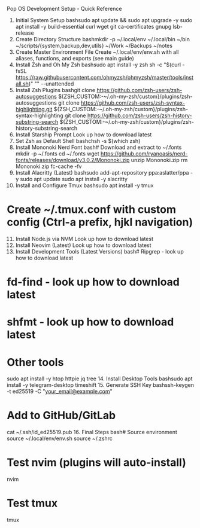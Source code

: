 Pop OS Development Setup - Quick Reference
1. Initial System Setup
bashsudo apt update && sudo apt upgrade -y
sudo apt install -y build-essential curl wget git ca-certificates gnupg lsb-release
2. Create Directory Structure
bashmkdir -p ~/.local/env ~/.local/bin ~/bin ~/scripts/{system,backup,dev,utils} ~/Work ~/Backups ~/notes
3. Create Master Environment File
Create ~/.local/env/env.sh with all aliases, functions, and exports (see main guide)
4. Install Zsh and Oh My Zsh
bashsudo apt install -y zsh
sh -c "$(curl -fsSL https://raw.githubusercontent.com/ohmyzsh/ohmyzsh/master/tools/install.sh)" "" --unattended
5. Install Zsh Plugins
bashgit clone https://github.com/zsh-users/zsh-autosuggestions ${ZSH_CUSTOM:-~/.oh-my-zsh/custom}/plugins/zsh-autosuggestions
git clone https://github.com/zsh-users/zsh-syntax-highlighting.git ${ZSH_CUSTOM:-~/.oh-my-zsh/custom}/plugins/zsh-syntax-highlighting
git clone https://github.com/zsh-users/zsh-history-substring-search ${ZSH_CUSTOM:-~/.oh-my-zsh/custom}/plugins/zsh-history-substring-search
6. Install Starship Prompt
Look up how to download latest
7. Set Zsh as Default Shell
bashchsh -s $(which zsh)
8. Install Mononoki Nerd Font
bash# Download and extract to ~/.fonts
mkdir -p ~/.fonts
cd ~/.fonts
wget https://github.com/ryanoasis/nerd-fonts/releases/download/v3.0.2/Mononoki.zip
unzip Mononoki.zip
rm Mononoki.zip
fc-cache -fv
9. Install Alacritty (Latest)
bashsudo add-apt-repository ppa:aslatter/ppa -y
sudo apt update
sudo apt install -y alacritty
10. Install and Configure Tmux
bashsudo apt install -y tmux
# Create ~/.tmux.conf with custom config (Ctrl-a prefix, hjkl navigation)
11. Install Node.js via NVM
Look up how to download latest
12. Install Neovim (Latest)
Look up how to download latest
13. Install Development Tools (Latest Versions)
bash# Ripgrep - look up how to download latest
# fd-find - look up how to download latest  
# shfmt - look up how to download latest

# Other tools
sudo apt install -y htop httpie jq tree
14. Install Desktop Tools
bashsudo apt install -y telegram-desktop timeshift
15. Generate SSH Key
bashssh-keygen -t ed25519 -C "your_email@example.com"
# Add to GitHub/GitLab
cat ~/.ssh/id_ed25519.pub
16. Final Steps
bash# Source environment
source ~/.local/env/env.sh
source ~/.zshrc

# Test nvim (plugins will auto-install)
nvim

# Test tmux
tmux
